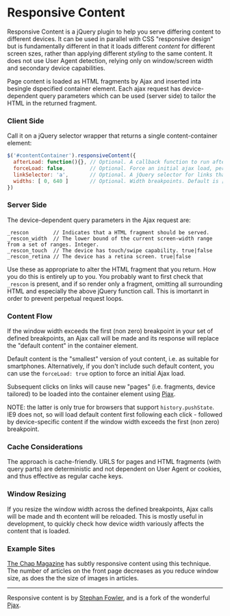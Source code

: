 # Responsive Content

Responsive Content is a jQuery plugin to help you serve differing content to different devices. 
It can be used in parallel with CSS "responsive design" but is fundamentally different in that it loads different 
_content_ for different screen szes, rather than applying different _styling_ to the same content. It does not use 
User Agent detection, relying only on window/screen width and secondary device capabilities.

Page content is loaded as HTML fragments by Ajax and inserted inta  besingle dspecified container element. 
Each ajax request has device-dependent query parameters which can be used (server side) to tailor 
the HTML in the returned fragment.

### Client Side

Call it on a jQuery selector wrapper that returns a single content-container element: 

```javascript
$('#contentContainer').responsiveContent({
  afterLoad: function(){}, // Optional. A callback function to run after each ajax load
  forceLoad: false,        // Optional. Force an initial ajax load, perhaps if you don't have default content. Default is false
  linkSelector: 'a',       // Optional. A jQuery selector for links that should cause ajax loading. Default is 'a'.
  widths: [ 0, 640 ]       // Optional. Width breakpoints. Default is [ 0, 481, 768, 1024 ].
})
```

### Server Side

The device-dependent query parameters in the Ajax request are:
```
_rescon        // Indicates that a HTML fragment should be served.
_rescon_width  // The lower bound of the current screen-width range from a set of ranges. Integer. 
_rescon_touch  // The device has touch/swipe capability. true|false
_rescon_retina // The device has a retina screen. true|false
```
Use these as appropriate to alter the HTML fragment that you return. How you do this is entirely up to you. 
You probably want to first check that `_rescon` is present, and if so render only a fragment, 
omitting all surrounding HTML and especially the above jQuery function call. This is imortanrt 
in order to prevent perpetual request loops.

### Content Flow

If the window width exceeds the 
first (non zero) breakpoint in your set of defined breakpoints, an Ajax call will be made 
and its response will replace the "default content" in the container element. 

Default content is the "smallest" version of yout content, i.e. as suitable for smartphones. Alternatively, 
if you don't include such default content, you can use the `forceLoad: true` option to force an initial Ajax load.

Subsequent clicks on links will cause new "pages" (i.e. fragments, device tailored) to be loaded into the 
container element using [Pjax](https://github.com/defunkt/jquery-pjax). 

NOTE: the latter is only true for browsers that support `history.pushState`. IE9 does not, so will
load default content first following each click - followed by device-specific content if the window width exceeds the 
first (non zero) breakpoint.

### Cache Considerations

The approach is cache-friendly. URLS for pages and HTML fragments (with query parts) are deterministic 
and not dependent on User Agent or cookies, and thus effective as regular cache keys. 

### Window Resizing

If you resize the window width across the defined breakpoints, Ajax calls will be made and th econtent will 
be reloaded. This is mostly useful in development, to quickly check how device width variously affects the content 
that is loaded. 

### Example Sites

[The Chap Magazine](http://thechapmagazine.co.uk/) has subtly responsive content using this technique. The 
number of articles on the front page decreases as you reduce window size, as does the the size of 
images in articles.

***
Responsive content is by [Stephan Fowler](http://uk.linkedin.com/in/stephanfowler), and is a fork of 
the wonderful [Pjax](https://github.com/defunkt/jquery-pjax).